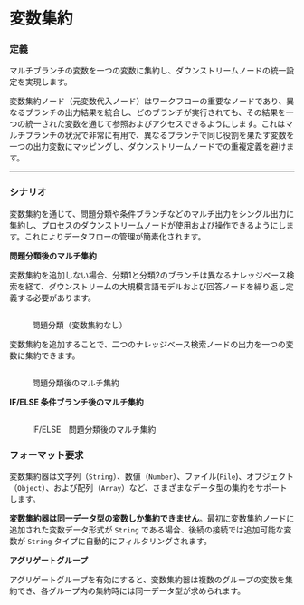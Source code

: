 # 変数集約

### 定義

マルチブランチの変数を一つの変数に集約し、ダウンストリームノードの統一設定を実現します。

変数集約ノード（元変数代入ノード）はワークフローの重要なノードであり、異なるブランチの出力結果を統合し、どのブランチが実行されても、その結果を一つの統一された変数を通じて参照およびアクセスできるようにします。これはマルチブランチの状況で非常に有用で、異なるブランチで同じ役割を果たす変数を一つの出力変数にマッピングし、ダウンストリームノードでの重複定義を避けます。

***

### シナリオ

変数集約を通じて、問題分類や条件ブランチなどのマルチ出力をシングル出力に集約し、プロセスのダウンストリームノードが使用および操作できるようにします。これによりデータフローの管理が簡素化されます。

**問題分類後のマルチ集約**

変数集約を追加しない場合、分類1と分類2のブランチは異なるナレッジベース検索を経て、ダウンストリームの大規模言語モデルおよび回答ノードを繰り返し定義する必要があります。

<figure><img src="https://assets-docs.dify.ai//img/jp/node/764e3268c5401e862da6900a140e6b14.webp" alt=""><figcaption><p>問題分類（変数集約なし）</p></figcaption></figure>

変数集約を追加することで、二つのナレッジベース検索ノードの出力を一つの変数に集約できます。

<figure><img src="https://assets-docs.dify.ai//img/jp/node/0417ae2c6d94e911e6c23b9ad6d9d3e1.webp" alt=""><figcaption><p>問題分類後のマルチ集約</p></figcaption></figure>

**IF/ELSE 条件ブランチ後のマルチ集約**

<figure><img src="https://assets-docs.dify.ai//img/jp/node/62b322c8126e05e2fd5edfc8ecf819e9.webp" alt=""><figcaption><p>IF/ELSE　問題分類後のマルチ集約</p></figcaption></figure>

### フォーマット要求

変数集約器は文字列（`String`）、数値（`Number`）、ファイル(`File`)、オブジェクト（`Object`）、および配列（`Array`）など、さまざまなデータ型の集約をサポートします。

**変数集約器は同一データ型の変数しか集約できません**。最初に変数集約ノードに追加された変数データ形式が `String` である場合、後続の接続では追加可能な変数が `String` タイプに自動的にフィルタリングされます。

**アグリゲートグループ**

アグリゲートグループを有効にすると、変数集約器は複数のグループの変数を集約でき、各グループ内の集約時には同一データ型が求められます。
